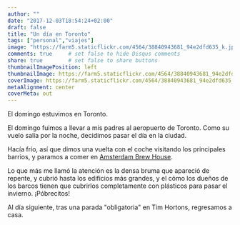 ```yaml
---
author: ""
date: "2017-12-03T18:54:24+02:00"
draft: false
title: "Un día en Toronto"
tags: ["personal","viajes"]
image: "https://farm5.staticflickr.com/4564/38840943681_94e2dfd635_k.jpg"
comments: true     # set false to hide Disqus comments
share: true        # set false to share buttons
thumbnailImagePosition: left
thumbnailImage: https://farm5.staticflickr.com/4564/38840943681_94e2dfd635_k.jpg
coverImage: https://farm5.staticflickr.com/4564/38840943681_94e2dfd635_k.jpg
metaAlignment: center
coverMeta: out
---
```

El domingo estuvimos en Toronto.

<!--more-->

El domingo fuimos a llevar a mis padres al aeropuerto de Toronto. Como su vuelo salía por la noche, decidimos pasar el día en la ciudad.

Hacía frío, así que dimos una vuelta con el coche visitando los principales barrios, y paramos a comer en [Amsterdam Brew House](http://www.amsterdambeer.com/brewhouse/). 

Lo que más me llamó la atención es la densa bruma que apareció de repente, y cubrió hasta los edificios más grandes, y el cómo los dueños de los barcos tienen que cubrirlos completamente con plásticos para pasar el invierno. ¡Póbrecitos!

Al día siguiente, tras una parada "obligatoria" en Tim Hortons, regresamos a casa.

<div id="flickrembed"></div><div style="position:absolute; top:-70px; display:block; text-align:center; z-index:-1;"></div><script src='https://flickrembed.com/embed_v2.js.php?source=flickr&layout=responsive&input=www.flickr.com/photos/jcortell/albums/72157689202133241&sort=5&by=album&theme=default&scale=fill&limit=100&skin=default&autoplay=true'></script>